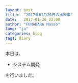 ```yaml
---
layout: post
title:  "2017年01月26日の出来事"
date:   2017-01-26 22:00
author: "FUNABARA Masao"
lang: "ja"
categories: blog
tags: diary
---
```


本日は、

* システム開発

を行いました。
